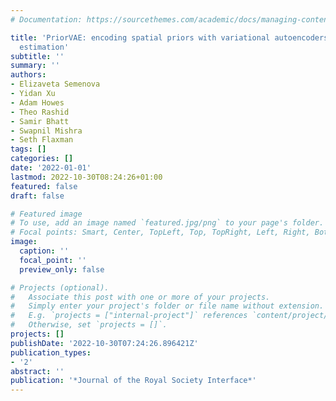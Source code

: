 ```yaml
---
# Documentation: https://sourcethemes.com/academic/docs/managing-content/

title: 'PriorVAE: encoding spatial priors with variational autoencoders for small-area
  estimation'
subtitle: ''
summary: ''
authors:
- Elizaveta Semenova
- Yidan Xu
- Adam Howes
- Theo Rashid
- Samir Bhatt
- Swapnil Mishra
- Seth Flaxman
tags: []
categories: []
date: '2022-01-01'
lastmod: 2022-10-30T08:24:26+01:00
featured: false
draft: false

# Featured image
# To use, add an image named `featured.jpg/png` to your page's folder.
# Focal points: Smart, Center, TopLeft, Top, TopRight, Left, Right, BottomLeft, Bottom, BottomRight.
image:
  caption: ''
  focal_point: ''
  preview_only: false

# Projects (optional).
#   Associate this post with one or more of your projects.
#   Simply enter your project's folder or file name without extension.
#   E.g. `projects = ["internal-project"]` references `content/project/deep-learning/index.md`.
#   Otherwise, set `projects = []`.
projects: []
publishDate: '2022-10-30T07:24:26.896421Z'
publication_types:
- '2'
abstract: ''
publication: '*Journal of the Royal Society Interface*'
---
```

